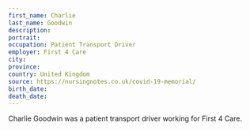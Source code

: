 ```yaml
---
first_name: Charlie
last_name: Goodwin
description: 
portrait: 
occupation: Patient Transport Driver
employer: First 4 Care
city: 
province: 
country: United Kingdom
source: https://nursingnotes.co.uk/covid-19-memorial/
birth_date: 
death_date: 
---
```


Charlie Goodwin was a patient transport driver working for First 4 Care.